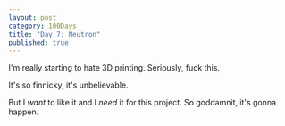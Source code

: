 ```yaml
---
layout: post
category: 100Days
title: "Day 7: Neutron"
published: true
---
```


I'm really starting to hate 3D printing. Seriously, fuck this. 

It's so finnicky, it's unbelievable.

But I _want_ to like it and I _need_ it for this project. So goddamnit, it's gonna happen.